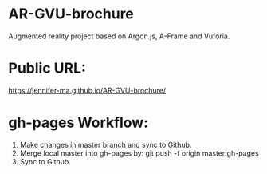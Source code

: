# AR-GVU-brochure

Augmented reality project based on Argon.js, A-Frame and Vuforia. 

# Public URL:
https://jennifer-ma.github.io/AR-GVU-brochure/

# gh-pages Workflow: 
1. Make changes in master branch and sync to Github. 
2. Merge local master into gh-pages by:
git push -f origin master:gh-pages
3. Sync to Github.